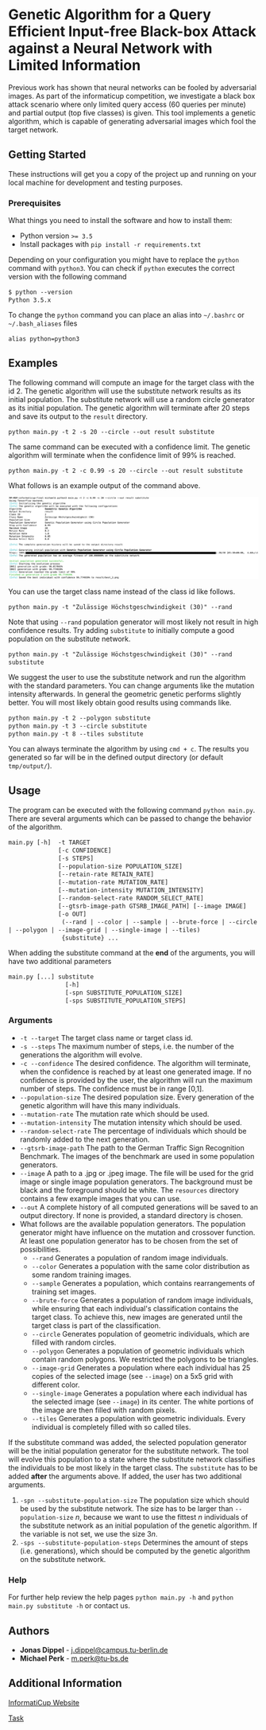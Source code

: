 # Genetic Algorithm for a Query Efficient Input-free Black-box Attack against a Neural Network with Limited Information

Previous work has shown that neural networks can be fooled by adversarial images. As part of the informaticup competition, we investigate a black box attack scenario where only limited query access (60 queries per minute) and partial output (top five classes) is given. This tool implements a genetic algorithm, which is capable of generating adversarial images which fool the target network.

## Getting Started

These instructions will get you a copy of the project up and running on your local machine for development and testing purposes.

### Prerequisites

What things you need to install the software and how to install them:

* Python version `>= 3.5`
* Install packages with `pip install -r requirements.txt`


Depending on your configuration you might have to replace the `python` command with `python3`. You can check if `python` executes the correct version with the following command

```
$ python --version
Python 3.5.x
```

To change the `python` command you can place an alias into `~/.bashrc` or `~/.bash_aliases` files

```
alias python=python3
```
## Examples

The following command will compute an image for the target class with the id 2. The genetic algorithm will use the substitute network results as its initial population. The substitute network will use a random circle generator as its initial population. The genetic algorithm will terminate after 20 steps and save its output to the `result` directory.

```
python main.py -t 2 -s 20 --circle --out result substitute
```

The same command can be executed with a confidence limit. The genetic algorithm will terminate when the confidence limit of 99% is reached.

```
python main.py -t 2 -c 0.99 -s 20 --circle --out result substitute
```

What follows is an example output of the command above.

![Example Output](resources/figures/example_output.png)

You can use the target class name instead of the class id like follows.
```
python main.py -t "Zulässige Höchstgeschwindigkeit (30)" --rand
```

Note that using `--rand` population generator will most likely not result in high confidence results. Try adding `substitute` to initially compute a good population on the substitute network.

```
python main.py -t "Zulässige Höchstgeschwindigkeit (30)" --rand substitute
```
We suggest the user to use the substitute network and run the algorithm with the standard parameters. You can change arguments like the mutation intensity afterwards. In general the geometric genetic performs slightly better. You will most likely obtain good results using commands like.

```
python main.py -t 2 --polygon substitute
python main.py -t 3 --circle substitute
python main.py -t 8 --tiles substitute
```

You can always terminate the algorithm by using `cmd + c`. The results you generated so far will be in the defined output directory (or default `tmp/output/`).

## Usage

The program can be executed with the following command `python main.py`. There are several arguments which can be passed to change the behavior of the algorithm.

```
main.py [-h]  -t TARGET
              [-c CONFIDENCE]
              [-s STEPS]
              [--population-size POPULATION_SIZE]
              [--retain-rate RETAIN_RATE]
              [--mutation-rate MUTATION_RATE]
              [--mutation-intensity MUTATION_INTENSITY]
              [--random-select-rate RANDOM_SELECT_RATE]
              [--gtsrb-image-path GTSRB_IMAGE_PATH] [--image IMAGE]
              [-o OUT]
               (--rand | --color | --sample | --brute-force | --circle | --polygon | --image-grid | --single-image | --tiles)
               {substitute} ...
```

When adding the substitute command at the **end** of the arguments, you will have two additional parameters

```
main.py [...] substitute
                [-h]
                [-spn SUBSTITUTE_POPULATION_SIZE]
                [-sps SUBSTITUTE_POPULATION_STEPS]
```

### Arguments

* `-t --target`
The target class name or target class id.
* `-s --steps` The maximum number of steps, i.e. the number of the generations the algorithm will evolve.
* `-c --confidence` The desired confidence. The algorithm will terminate, when the confidence is reached by at least one generated image. If no confidence is provided by the user, the algorithm will run the maximum number of steps. The confidence must be in range [0,1].
* `--population-size` The desired population size. Every generation of the genetic algorithm will have this many individuals.
* `--mutation-rate` The mutation rate which should be used.
* `--mutation-intensity` The mutation intensity which should be used.
* `--random-select-rate` The percentage of individuals which should be randomly added to the next generation.
* `--gtsrb-image-path` The path to the German Traffic Sign Recognition Benchmark. The images of the benchmark are used in some population generators.
* `--image` A path to a .jpg or .jpeg image. The file will be used for the grid image or single image population generators. The background must be black and the foreground should be white. The `resources` directory contains a few example images that you can use.
* `--out` A complete history of all computed generations will be saved to an output directory. If none is provided, a standard directory is chosen.
* What follows are the available population generators. The population generator might have influence on the mutation and crossover function. At least one population generator has to be chosen from the set of possibilities.
  * `--rand` Generates a population of random image individuals.
  * `--color` Generates a population with the same color distribution as some random training images.
  * `--sample` Generates a population, which contains rearrangements of training set images.
  * `--brute-force` Generates a population of random image individuals, while ensuring that each individual's classification contains the target class. To achieve this, new images are generated until the target class is part of the classification.
  * `--circle` Generates population of geometric individuals, which are filled with random circles.
  * `--polygon` Generates a population of geometric individuals which contain random polygons. We restricted the polygons to be triangles.
  * `--image-grid` Generates a population where each individual has 25 copies of the selected image (see `--image`) on a 5x5 grid with different color.
  * `--single-image` Generates a population where each individual has the selected image (see `--image`) in its center. The white portions of the image are then filled with random pixels.
  * `--tiles` Generates a population with geometric individuals. Every individual is completely filled with so called tiles.

If the substitute command was added, the selected population generator will be the initial population generator for the substitute network. The tool will evolve this population to a state where the substitute network classifies the individuals to be most likely in the target class. The `substitute` has to be added **after** the arguments above. If added, the user has two additional arguments.

1. `-spn --substitute-population-size` The population size which should be used by the substitute network. The size has to be larger than `--population-size` *n*, because we want to use the fittest *n* individuals of the substitute network as an initial population of the genetic algorithm. If the variable is not set, we use the size 3*n*.
1. `-sps --substitute-population-steps` Determines the amount of steps (i.e. generations), which should be computed by the genetic algorithm on the substitute network.

### Help

For further help review the help pages
`python main.py -h` and `python main.py substitute -h` or contact us.


## Authors

* **Jonas Dippel** - j.dippel@campus.tu-berlin.de
* **Michael Perk** - m.perk@tu-bs.de

## Additional Information

[InformatiCup Website](https://gi.de/informaticup/)

[Task](https://gi.de/fileadmin/GI/Hauptseite/Aktuelles/Wettbewerbe/InformatiCup/InformatiCup2019-Irrbilder.pdf)
